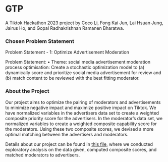 # GTP

A Tiktok Hackathon 2023 project by Coco Li, Fong Kai Jun, Lai Hsuan Jung, Jairus Ho, and Gopal Radhakrishnan Ramanen Bharatwa.

### Chosen Problem Statement
Problem Statement - 1: Optimize Advertisement Moderation

Problem Statement:
• Theme: social media advertisement moderation process optimisation:
Create a stochastic optimization model to (a) dynamically score and prioritize social media advertisement for review and (b) match content to be reviewed with the best fitting moderator.


### About the Project
Our project aims to optimize the pairing of moderators and advertisements to minimize negative impact and maximize positive impact on Tiktok. We have normalized variables in the advertisers data set to create a weighted composite priority score for the advertisers. In the moderator’s data set, we normalized variables to create a weighted composite capability score for the moderators. Using these two composite scores, we devised a more optimal matching between the advertisers and moderators. 

Details about our project can be found in [this file](https://github.com/cocopear/GTP/blob/main/tiktok%20p1.ipynb), where we conducted exploratory analysis on the data given, computed composite scores, and matched moderators to advertisers. 
